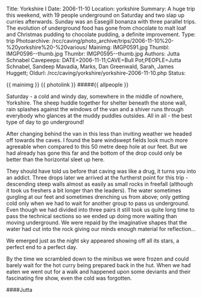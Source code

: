 Title: Yorkshire I
Date: 2006-11-10
Location: yorkshire
Summary: A huge trip this weekend, with 19 people underground on Saturday and two slap up curries afterwards. Sunday was an Easegill bonanza with three parallel trips.<br>The evolution of underground food has gone from chocolate to malt loaf and Christmas pudding to chocolate pudding, a definite improvement.
Type: trip
Photoarchive: /rcc/caving/photo_archive/trips/2006-11-10%20-%20yorkshire%20-%20various/
Mainimg: IMGP0591.jpg
Thumbl: IMGP0596--thumb.jpg
Thumbr: IMGP0595--thumb.jpg
Authors: Jutta Schnabel
Cavepeeps: DATE=2006-11-11;CAVE=Bull Pot;PEOPLE=Jutta Schnabel, Sandeep Mavadia, Marks, Dan Greenwald, Sarah, James Huggett;
Oldurl: /rcc/caving/yorkshire/yorkshire-2006-11-10.php
Status:

{{ mainimg }}
{{ photolink }}
#####{{ allpeople }}

Saturday - a cold and windy day, somewhere in the middle of nowhere, Yorkshire. The sheep huddle together for shelter beneath the stone wall, rain splashes against the windows of the van and a shiver runs through everybody who glances at the muddy puddles outsides. All in all - the best type of day to go underground!

After changing behind the van in this less than inviting weather we headed off towards the caves. I found the bare windswept fields look much more agreeable when compared to this 50 metre deep hole at our feet. But we had already has gone this far and the bottom of the drop could only be better than the horizontal sleet up here.

They should have told us before that caving was like a drug, it turns you into an addict. Three drops later we arrived at the furtherst point for this trip - descending steep walls almost as easily as small rocks in freefall (although it took us freshers a bit longer than the leaders). The water sometimes gurgling at our feet and sometimes drenching us from above; only getting cold only when we had to wait for another group to pass us underground. Even though we had divided into three pairs it still took us quite long time to pass the technical sections so we ended up doing more waiting than moving underground. We were repaid by the imaginative shapes that the water had cut into the rock giving our minds enough material for reflection...

We emerged just as the night sky appeared showing off all its stars, a perfect end to a perfect day.

By the time we scrambled down to the minibus we were frozen and could barely wait for the hot curry being prepared back in the hut. When we had eaten we went out for a walk and happened upon some deviants and their fascinating fire show, even the cold was forgotten.

####Jutta
